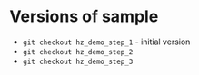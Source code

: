 Versions of sample
====

 - `git checkout hz_demo_step_1` - initial version
 - `git checkout hz_demo_step_2`
 - `git checkout hz_demo_step_3`